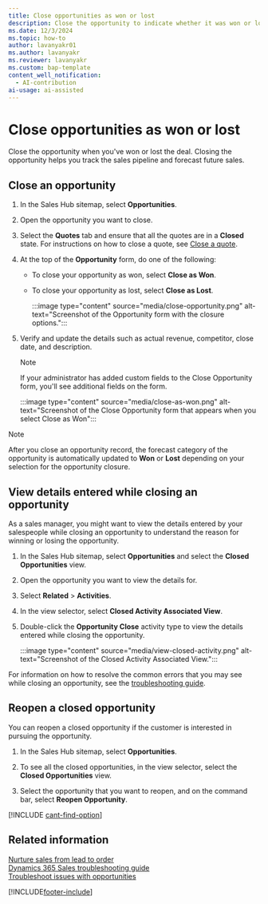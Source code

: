 ```yaml
---
title: Close opportunities as won or lost
description: Close the opportunity to indicate whether it was won or lost. You can reopen it in future if the customer is interested in pursuing the opportunity.
ms.date: 12/3/2024
ms.topic: how-to
author: lavanyakr01
ms.author: lavanyakr
ms.reviewer: lavanyakr
ms.custom: bap-template
content_well_notification:
  - AI-contribution
ai-usage: ai-assisted
---
```

# Close opportunities as won or lost 

Close the opportunity when you've won or lost the deal. Closing the opportunity helps you track the sales pipeline and forecast future sales.

## Close an opportunity  

1. In the Sales Hub sitemap, select **Opportunities**.  

2. Open the opportunity you want to close.  

1. Select the **Quotes** tab and ensure that all the quotes are in a **Closed** state. For instructions on how to close a quote, see [Close a quote](close-quote.md).
  
3. At the top of the **Opportunity** form, do one of the following:  

   - To close your opportunity as won, select **Close as Won**.  
 
   - To close your opportunity as lost, select **Close as Lost**.

        :::image type="content" source="media/close-opportunity.png" alt-text="Screenshot of the Opportunity form with the closure options.":::

4. Verify and update the details such as actual revenue, competitor, close date, and description.  

   > [!NOTE]
   > If your administrator has added custom fields to the Close Opportunity form, you'll see additional fields on the form. 

    :::image type="content" source="media/close-as-won.png" alt-text="Screenshot of the Close Opportunity form that appears when you select Close as Won"::: 

> [!NOTE]
> After you close an opportunity record, the forecast category of the opportunity is automatically updated to **Won** or **Lost** depending on your selection for the opportunity closure.


## View details entered while closing an opportunity

As a sales manager, you might want to view the details entered by your salespeople while closing an opportunity to understand the reason for winning or losing the opportunity.

1. In the Sales Hub sitemap, select **Opportunities** and select the **Closed Opportunities** view.
1. Open the opportunity you want to view the details for.
1. Select **Related** > **Activities**. 
1. In the view selector, select **Closed Activity Associated View**.
1. Double-click the **Opportunity Close** activity type to view the details entered while closing the opportunity.

    :::image type="content" source="media/view-closed-activity.png" alt-text="Screenshot of the Closed Activity Associated View."::: 


For information on how to resolve the common errors that you may see while closing an opportunity, see the [troubleshooting guide](/troubleshoot/dynamics-365/sales/troubleshoot-opportunities-issues).

## Reopen a closed opportunity

You can reopen a closed opportunity if the customer is interested in pursuing the opportunity. 

1. In the Sales Hub sitemap, select **Opportunities**.
   
2. To see all the closed opportunities, in the view selector, select the **Closed Opportunities** view.  

3. Select the opportunity that you want to reopen, and on the command bar, select **Reopen Opportunity**. 


[!INCLUDE [cant-find-option](../includes/cant-find-option.md)]

## Related information  
[Nurture sales from lead to order](nurture-sales-from-lead-order-sales.md)    
[Dynamics 365 Sales troubleshooting guide](troubleshooting.md)  
[Troubleshoot issues with opportunities](/troubleshoot/dynamics-365/sales/troubleshoot-opportunities-issues#opportunity-issues-and-resolution-for-salespeople)


[!INCLUDE[footer-include](../includes/footer-banner.md)]
